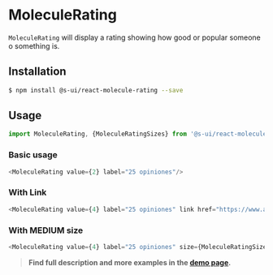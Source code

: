 # MoleculeRating

`MoleculeRating` will display a rating showing how good or popular someone o something is.


## Installation

```sh
$ npm install @s-ui/react-molecule-rating --save
```

## Usage

```js
import MoleculeRating, {MoleculeRatingSizes} from '@s-ui/react-molecule-rating'
```

### Basic usage

```js
<MoleculeRating value={2} label="25 opiniones"/>
```

### With Link

```js
<MoleculeRating value={4} label="25 opiniones" link href="https://www.adevinta.com/"/>        
```

### With MEDIUM size

```js
<MoleculeRating value={4} label="25 opiniones" size={MoleculeRatingSizes.MEDIUM} link href="https://www.adevinta.com/"/>        
```




> **Find full description and more examples in the [demo page](https://sui-components.now.sh/workbench/molecule/rating/demo).**